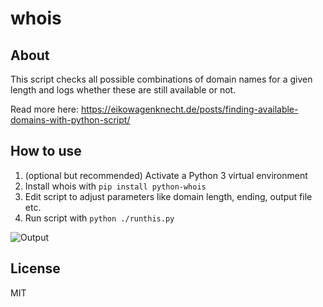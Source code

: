 # whois

## About

This script checks all possible combinations of domain names for a given length and logs whether these are still available or not.

Read more here: https://eikowagenknecht.de/posts/finding-available-domains-with-python-script/

## How to use

1. (optional but recommended) Activate a Python 3 virtual environment
2. Install whois with `pip install python-whois`
3. Edit script to adjust parameters like domain length, ending, output file etc.
4. Run script with `python ./runthis.py`

![Output](https://phenx.de/wp-content/uploads/2021/10/image.png)

## License

MIT
